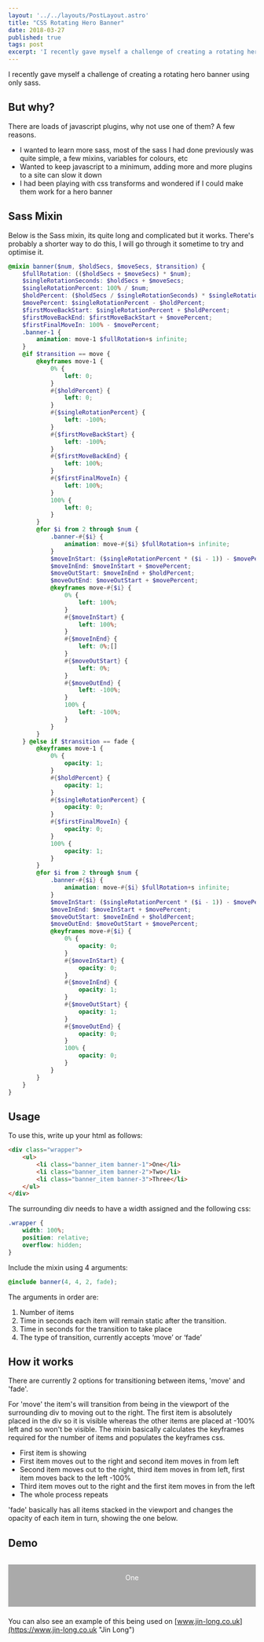 ```yaml
---
layout: '../../layouts/PostLayout.astro'
title: "CSS Rotating Hero Banner"
date: 2018-03-27
published: true
tags: post
excerpt: 'I recently gave myself a challenge of creating a rotating hero banner using only sass. Why would you want to do that, I hear you ask?'
---
```


I recently gave myself a challenge of creating a rotating hero banner using only sass. 

## But why?

There are loads of javascript plugins, why not use one of them? A few reasons.

* I wanted to learn more sass, most of the sass I had done previously was quite simple, a few mixins, variables for colours, etc
* Wanted to keep javascript to a minimum, adding more and more plugins to a site can slow it down
* I had been playing with css transforms and wondered if I could make them work for a hero banner

## Sass Mixin

Below is the Sass mixin, its quite long and complicated but it works. There's probably a shorter way to do this, I will go through it sometime to try and optimise it.

```scss
@mixin banner($num, $holdSecs, $moveSecs, $transition) {	
	$fullRotation: (($holdSecs + $moveSecs) * $num);
	$singleRotationSeconds: $holdSecs + $moveSecs;
	$singleRotationPercent: 100% / $num;
	$holdPercent: ($holdSecs / $singleRotationSeconds) * $singleRotationPercent;
	$movePercent: $singleRotationPercent - $holdPercent;
	$firstMoveBackStart: $singleRotationPercent + $holdPercent;
	$firstMoveBackEnd: $firstMoveBackStart + $movePercent;
	$firstFinalMoveIn: 100% - $movePercent;
	.banner-1 {
		animation: move-1 $fullRotation+s infinite;
	}
	@if $transition == move {
		@keyframes move-1 {
			0% {
				left: 0;
			}
			#{$holdPercent} {
				left: 0;
			}
			#{$singleRotationPercent} {
				left: -100%;
			}
			#{$firstMoveBackStart} {
				left: -100%;
			}
			#{$firstMoveBackEnd} {
				left: 100%;
			}
			#{$firstFinalMoveIn} {
				left: 100%;
			}
			100% {
				left: 0;
			}
		}
		@for $i from 2 through $num {
			.banner-#{$i} {
				animation: move-#{$i} $fullRotation+s infinite;
			}
			$moveInStart: ($singleRotationPercent * ($i - 1)) - $movePercent;
			$moveInEnd: $moveInStart + $movePercent;
			$moveOutStart: $moveInEnd + $holdPercent;
			$moveOutEnd: $moveOutStart + $movePercent;
			@keyframes move-#{$i} {
				0% {
					left: 100%;
				}
				#{$moveInStart} {
					left: 100%;
				}
				#{$moveInEnd} {
					left: 0%;[]
				}
				#{$moveOutStart} {
					left: 0%;
				}
				#{$moveOutEnd} {
					left: -100%;
				}
				100% {
					left: -100%;
				}
			}
		}
	} @else if $transition == fade {
		@keyframes move-1 {
			0% {
				opacity: 1;
			}
			#{$holdPercent} {
				opacity: 1;
			}
			#{$singleRotationPercent} {
				opacity: 0;
			}
			#{$firstFinalMoveIn} {
				opacity: 0;
			}
			100% {
				opacity: 1;
			}
		}
		@for $i from 2 through $num {
			.banner-#{$i} {
				animation: move-#{$i} $fullRotation+s infinite;
			}
			$moveInStart: ($singleRotationPercent * ($i - 1)) - $movePercent;
			$moveInEnd: $moveInStart + $movePercent;
			$moveOutStart: $moveInEnd + $holdPercent;
			$moveOutEnd: $moveOutStart + $movePercent;
			@keyframes move-#{$i} {
				0% {
					opacity: 0;
				}
				#{$moveInStart} {
					opacity: 0;
				}
				#{$moveInEnd} {
					opacity: 1;
				}
				#{$moveOutStart} {
					opacity: 1;
				}
				#{$moveOutEnd} {
					opacity: 0;
				}
				100% {
					opacity: 0;
				}
			}
		}
	} 
}
```

## Usage

To use this, write up your html as follows:

```html
<div class="wrapper">
	<ul>
		<li class="banner_item banner-1">One</li>
		<li class="banner_item banner-2">Two</li>
		<li class="banner_item banner-3">Three</li>
	</ul>
</div>
```

The surrounding div needs to have a width assigned and the following css:

```css
.wrapper {
	width: 100%;
	position: relative;	
	overflow: hidden;
}
```

Include the mixin using 4 arguments:

```scss
@include banner(4, 4, 2, fade);
```

The arguments in order are:

1. Number of items
2. Time in seconds each item will remain static after the transition. 
3. Time in seconds for the transition to take place
4. The type of transition, currently accepts ‘move’ or ‘fade’

## How it works

There are currently 2 options for transitioning between items, 'move' and 'fade'. 

For 'move' the item's will transition from being in the viewport of the surrounding div to moving out to the right. The first item is absolutely placed in the div so it is visible whereas the other items are placed at -100% left and so won't be visible. The mixin basically calculates the keyframes required for the number of items and populates the keyframes css.

* First item is showing
* First item moves out to the right and second item moves in from left
* Second item moves out to the right, third item moves in from left, first item moves back to the left -100%
* Third item moves out to the right and the first item moves in from the left
* The whole process repeats

'fade' basically has all items stacked in the viewport and changes the opacity of each item in turn, showing the one below.


## Demo

<style type="text/css">
	.wrapper {
		width: 100%;
		height: 100px;
		position: relative;
		margin: 0 auto 1.5em auto;
		overflow: hidden;
	}
	.banner-item {
		display: block;
		padding-top: 1.3em;
		height: 100px;
		position: absolute;
		width: 100%;
		text-align: center;
		color: #fff;
	}
	.banner-1 {
		background-color: #aaa;
	}
	.banner-2 {
		background-color: #888;
	}
	.banner-3 {
		background-color: #444;
	}
.banner-1 {
  animation: move-1 12s infinite;
}

@keyframes move-1 {
  0% {
    left: 0;
  }
  25% {
    left: 0;
  }
  33.33333% {
    left: 100%;
  }
  58.33333% {
    left: 100%;
  }
  66.66667% {
    left: -100%;
  }
  91.66667% {
    left: -100%;
  }
  100% {
    left: 0;
  }
}
.banner-2 {
  animation: move-2 12s infinite;
}

@keyframes move-2 {
  0% {
    left: -100%;
  }
  25% {
    left: -100%;
  }
  33.33333% {
    left: 0%;
  }
  58.33333% {
    left: 0%;
  }
  66.66667% {
    left: 100%;
  }
  100% {
    left: 100%;
  }
}
.banner-3 {
  animation: move-3 12s infinite;
}

@keyframes move-3 {
  0% {
    left: -100%;
  }
  58.33333% {
    left: -100%;
  }
  66.66667% {
    left: 0%;
  }
  91.66667% {
    left: 0%;
  }
  100% {
    left: 100%;
  }
  100% {
    left: 100%;
  }
}
</style>
<div class="wrapper">
	<ul>
		<li class="banner-1 banner-item">One</li>
		<li class="banner-2 banner-item">Two</li>
		<li class="banner-3 banner-item">Three</li>
	</ul>
</div>

You can also see an example of this being used on [www.jin-long.co.uk](https://www.jin-long.co.uk "Jin Long")